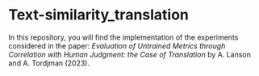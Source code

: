 # Text-similarity_translation

In this repository, you will find the implementation of the experiments considered in the paper: *Evaluation of Untrained Metrics through Correlation with Human Judgment: the Case of Translation* by A. Lanson and A. Tordjman (2023).
